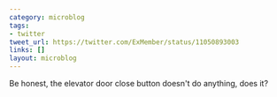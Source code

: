 ```yaml
---
category: microblog
tags:
- twitter
tweet_url: https://twitter.com/ExMember/status/11050893003
links: []
layout: microblog
---
```

Be honest, the elevator door close button doesn't do anything, does it?
